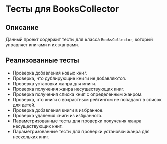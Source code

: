 # Тесты для BooksCollector

## Описание

Данный проект содержит тесты для класса `BooksCollector`, который управляет книгами и их жанрами.

## Реализованные тесты

- Проверка добавления новых книг.
- Проверка, что дублирующие книги не добавляются.
- Проверка установки жанра для книги.
- Проверка получения жанра несуществующих книг.
- Проверка получения списка книг с определенным жанром.
- Проверка, что книги с возрастным рейтингом не попадают в список для детей.
- Проверка добавления книги в избранное.
- Проверка удаления книги из избранного.
- Параметризованные тесты для проверки получения жанра несуществующих книг.
- Параметризованные тесты для проверки установки жанра для нескольких книг.